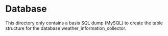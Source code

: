 # Database

This directory only contains a basis SQL dump (MySQL) to create the table
structure for the database weather_information_collector.
